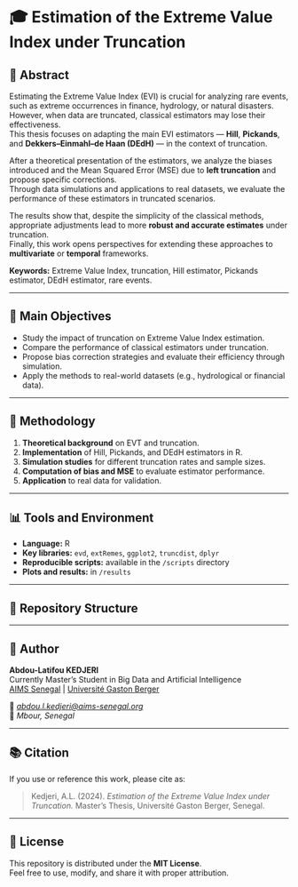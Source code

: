 # 🎓 Estimation of the Extreme Value Index under Truncation

## 📘 Abstract
Estimating the Extreme Value Index (EVI) is crucial for analyzing rare events, such as extreme occurrences in finance, hydrology, or natural disasters. However, when data are truncated, classical estimators may lose their effectiveness.  
This thesis focuses on adapting the main EVI estimators — **Hill**, **Pickands**, and **Dekkers–Einmahl–de Haan (DEdH)** — in the context of truncation.

After a theoretical presentation of the estimators, we analyze the biases introduced and the Mean Squared Error (MSE) due to **left truncation** and propose specific corrections.  
Through data simulations and applications to real datasets, we evaluate the performance of these estimators in truncated scenarios.

The results show that, despite the simplicity of the classical methods, appropriate adjustments lead to more **robust and accurate estimates** under truncation.  
Finally, this work opens perspectives for extending these approaches to **multivariate** or **temporal** frameworks.

**Keywords:** Extreme Value Index, truncation, Hill estimator, Pickands estimator, DEdH estimator, rare events.

---

## 🧮 Main Objectives
- Study the impact of truncation on Extreme Value Index estimation.  
- Compare the performance of classical estimators under truncation.  
- Propose bias correction strategies and evaluate their efficiency through simulation.  
- Apply the methods to real-world datasets (e.g., hydrological or financial data).

---

## 🧠 Methodology
1. **Theoretical background** on EVT and truncation.  
2. **Implementation** of Hill, Pickands, and DEdH estimators in R.  
3. **Simulation studies** for different truncation rates and sample sizes.  
4. **Computation of bias and MSE** to evaluate estimator performance.  
5. **Application** to real data for validation.

---

## 📊 Tools and Environment
- **Language:** R  
- **Key libraries:** `evd`, `extRemes`, `ggplot2`, `truncdist`, `dplyr`  
- **Reproducible scripts:** available in the `/scripts` directory  
- **Plots and results:** in `/results`  

---

## 📂 Repository Structure


---

## 👤 Author
**Abdou-Latifou KEDJERI**  
Currently Master’s Student in Big Data and Artificial Intelligence  
[AIMS Senegal](https://aims-senegal.org) | [Université Gaston Berger](https://www.ugb.sn)  

📧 *abdou.l.kedjeri@aims-senegal.org*  
📍 *Mbour, Senegal*  

---

## 📚 Citation
If you use or reference this work, please cite as:
> Kedjeri, A.L. (2024). *Estimation of the Extreme Value Index under Truncation.* Master’s Thesis, Université Gaston Berger, Senegal.

---

## 🧾 License
This repository is distributed under the **MIT License**.  
Feel free to use, modify, and share it with proper attribution.


